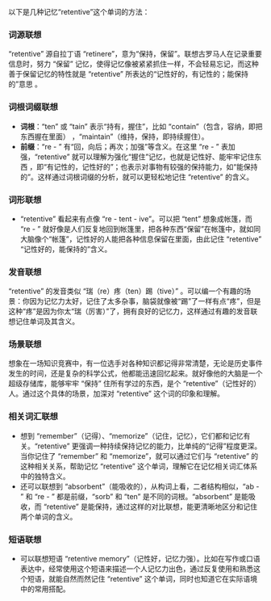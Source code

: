 以下是几种记忆“retentive”这个单词的方法：

### 词源联想
“retentive” 源自拉丁语 “retinere”，意为“保持，保留”。联想古罗马人在记录重要信息时，努力 “保留” 记忆，使得记忆像被紧紧抓住一样，不会轻易忘记，而这种善于保留记忆的特性就是 “retentive” 所表达的“记性好的，有记性的；能保持的”意思 。

### 词根词缀联想
 - **词根**：“ten” 或 “tain” 表示“持有，握住”，比如 “contain”（包含，容纳，即把东西握在里面） ，“maintain”（维持，保持，即持续握住）。
 - **前缀**：“re - ” 有“回，向后；再次；加强”等含义。在这里 “re - ” 表加强，“retentive” 就可以理解为强化“握住”记忆，也就是记性好、能牢牢记住东西 ，即“有记性的，记性好的”；也表示对事物有较强的保持能力，如“能保持的”。这样通过词根词缀的分析，就可以更轻松地记住 “retentive” 的含义。

### 词形联想
 - “retentive” 看起来有点像 “re - tent - ive”。可以把 “tent” 想象成帐篷，而 “re - ” 就好像是人们反复地回到帐篷里，把各种东西“保留”在帐篷中，就如同大脑像个“帐篷”，记性好的人能把各种信息保留在里面，由此记住 “retentive” “记性好的，能保持的”含义。

### 发音联想
“retentive” 的发音类似 “瑞（re）疼（ten）踢（tive）” 。可以编一个有趣的场景：你因为记忆力太好，记住了太多杂事，脑袋就像被“踢”了一样有点“疼”，但是这种“疼”是因为你太“瑞（厉害）”了，拥有良好的记忆力，这样通过有趣的发音联想记住单词及其含义。

### 场景联想
想象在一场知识竞赛中，有一位选手对各种知识都记得非常清楚，无论是历史事件发生的时间，还是复杂的科学公式，他都能迅速回忆起来。就好像他的大脑是一个超级存储库，能够牢牢 “保持” 住所有学过的东西，是个 “retentive”（记性好的）人。通过这个具体的场景，加深对 “retentive” 这个词的印象和理解。

### 相关词汇联想
 - 想到 “remember”（记得）、“memorize”（记住，记忆），它们都和记忆有关。“retentive” 更强调一种持续保持记忆的能力，比单纯的“记得”程度更深。当你记住了 “remember” 和 “memorize”，就可以通过它们与 “retentive” 的这种相关关系，帮助记忆 “retentive” 这个单词，理解它在记忆相关词汇体系中的独特含义。
 - 还可以联想到 “absorbent”（能吸收的），从构词上看，二者结构相似，“ab - ” 和 “re - ” 都是前缀，“sorb” 和 “ten” 是不同的词根。“absorbent” 是能吸收，而 “retentive” 是能保持，通过这样的对比联想，能更清晰地区分和记住两个单词的含义。

### 短语联想
 - 可以联想短语 “retentive memory”（记性好，记忆力强）。比如在写作或口语表达中，经常使用这个短语来描述一个人记忆力出色，通过反复使用和熟悉这个短语，就能自然而然记住 “retentive” 这个单词，同时也知道它在实际语境中的常用搭配。 